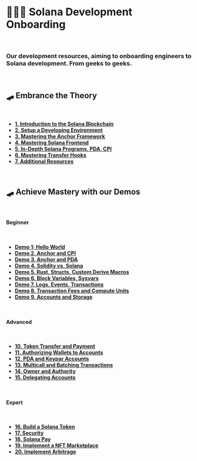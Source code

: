 # 👩🏽‍💻 Solana Development Onboarding

<br>

### Our development resources, aiming to onboarding engineers to Solana development. From geeks to geeks.

<br>

## 🛹 Embrance the Theory

<br>

* **[1. Introduction to the Solana Blockchain](chapters/01_intro.md)**
* **[2. Setup a Developing Environment](chapters/02_dev_env.md)**
* **[3. Mastering the Anchor Framework](chapters/03_anchor.md)**
* **[4. Mastering Solana Frontend](chapters/04_frontend.md)**
* **[5. In-Depth Solana Programs, PDA, CPI](chapters/05_programs_in_depth.md)**
* **[6. Mastering Transfer Hooks](chapters/06_transfer_hooks.md)**
* **[7. Additional Resources](chapters/07_additional_resources.md)**



<br>


## 🛹 Achieve Mastery with our Demos

<br>

#### Beginner

<br>

* **[Demo 1: Hello World](demos/01_hello_world)**
* **[Demo 2. Anchor and CPI](demos/02_anchor_cpi)**
* **[Demo 3. Anchor and PDA](demos/03_anchor_pda)**
* **[Demo 4. Solidity vs. Solana](demos/04_sol_vs_sol)**
* **[Demo 5. Rust, Structs, Custom Derive Macros](demos/05_rust)**
* **[Demo 6. Block Variables, Sysvars](demos/06_blocks)**
* **[Demo 7. Logs, Events, Transactions](demos/07_logs_events_txs)**
* **[Demo 8. Transaction Fees and Compute Units](demos/08_transactions)**
* **[Demo 9. Accounts and Storage](demos/09_accounts_and_storage)**


<br>

#### Advanced

<br>

* **[10. Token Transfer and Payment](demos/10_payment)**
* **[11. Authorizing Wallets to Accounts](demos/11_wallets_to_account)**
* **[12. PDA and Keypar Accounts](demos/12_pda)**
* **[13. Multicall and Batching Transactions](demos/13_multicall)**
* **[14. Owner and Authority](demos/14_ownership)**
* **[15. Delegating Accounts](demos/15_delegating)**


<br>

#### Expert

<br>

* **[16. Build a Solana Token](demos/16_token)**
* **[17. Security](demos/17_security)**
* **[18. Solana Pay](demos/18_solana_pay)**
* **[19. Implement a NFT Marketplace](demos/19_nft_marketplace)**
* **[20. Implement Arbitrage](demos/20_arbitrage)**








